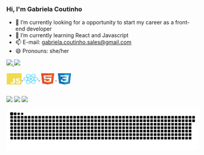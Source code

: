 ### Hi, I'm Gabriela Coutinho

- 🔭 I’m currently looking for a opportunity to start my career as a front-end developer
- 🌱 I’m currently learning React and Javascript
- 📫 E-mail: gabriela.coutinho.sales@gmail.com
- 😄 Pronouns: she/her

 <div>
  <a href="https://github.com/gabrielacsalesc">
  <img height="160em" src="https://github-readme-stats.vercel.app/api?username=gabrielacsalesc&show_icons=true&theme=dark&include_all_commits=true&count_private=true"/>
  <img height="160em" src="https://github-readme-stats.vercel.app/api/top-langs/?username=gabrielacsalesc&layout=compact&langs_count=7&theme=dark"/>
</div>
  
  <div style="display: inline_block"><br>
  <img align="center" alt="Gabriela-Js" height="30" width="40" src="https://raw.githubusercontent.com/devicons/devicon/master/icons/javascript/javascript-plain.svg">
  <img align="center" alt="Gabriela-React" height="30" width="40" src="https://raw.githubusercontent.com/devicons/devicon/master/icons/react/react-original.svg">
  <img align="center" alt="Gabriela-HTML" height="30" width="40" src="https://raw.githubusercontent.com/devicons/devicon/master/icons/html5/html5-original.svg">
  <img align="center" alt="Gabriela-CSS" height="30" width="40" src="https://raw.githubusercontent.com/devicons/devicon/master/icons/css3/css3-original.svg">
</div>
  
   ##
 
<div> 
  <a href = "https://t.me/gabcsales"  target="blank"><img src="https://img.shields.io/badge/Telegram-2CA5E0?style=for-the-badge&logo=telegram&logoColor=white" target="blank"></a>
  <a href = "mailto:gabriela.coutinho.sales@gmail.com"  target="blank"><img src="https://img.shields.io/badge/Gmail-D14836?style=for-the-badge&logo=gmail&logoColor=white" target="blank"></a>
  <a href="https://www.linkedin.com/in/gabriela-coutinho-sales-2ab982184/" target="blank"><img src="https://img.shields.io/badge/-LinkedIn-%230077B5?style=for-the-badge&logo=linkedin&logoColor=white" target="blank"></a>    
  
  ![Snake animation](https://github.com/gabrielacsalesc/gabrielacsalesc/blob/output/github-contribution-grid-snake.svg)
 
</div>
  
